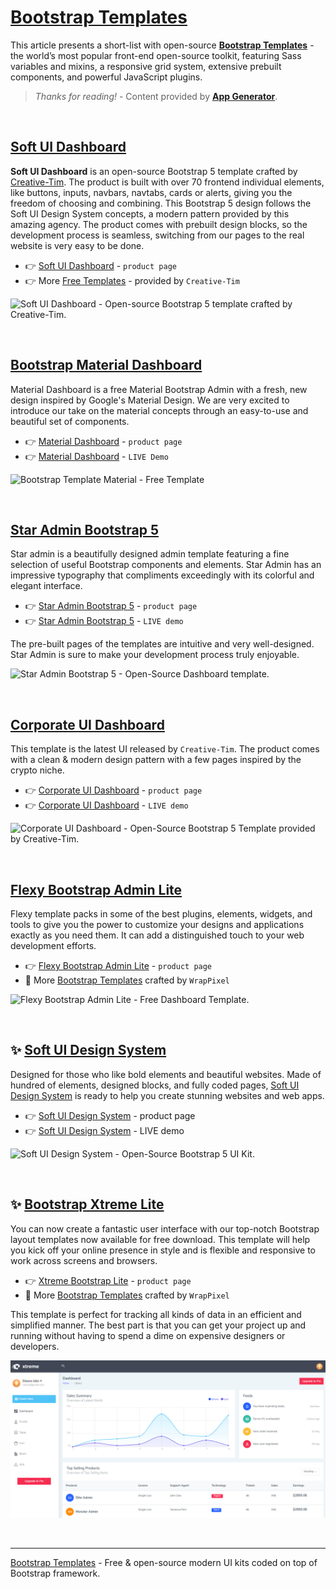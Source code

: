 # [Bootstrap Templates](https://app-generator.dev/docs/templates/bootstrap.html)

This article presents a short-list with open-source **[Bootstrap Templates](https://app-generator.dev/docs/templates/bootstrap.html)** - the world’s most popular front-end open-source toolkit, featuring Sass variables and mixins, a responsive grid system, extensive prebuilt components, and powerful JavaScript plugins. 

> *Thanks for reading!* - Content provided by **[App Generator](https://app-generator.dev/)**.

<br />

## [Soft UI Dashboard](https://www.creative-tim.com/product/soft-ui-dashboard?AFFILIATE=128200)

**Soft UI Dashboard** is an open-source Bootstrap 5 template crafted by [Creative-Tim](https://app-generator.dev/agency/creative-tim/). The product is built with over 70 frontend individual elements, like buttons, inputs, navbars, navtabs, cards or alerts, giving you the freedom of choosing and combining. This Bootstrap 5 design follows the Soft UI Design System concepts, a modern pattern provided by this amazing agency. The product comes with prebuilt design blocks, so the development process is seamless, switching from our pages to the real website is very easy to be done.

- 👉 [Soft UI Dashboard](https://www.creative-tim.com/product/soft-ui-dashboard?AFFILIATE=128200) - `product page`
- 👉 More [Free Templates](https://www.creative-tim.com/templates/free?AFFILIATE=128200) - provided by `Creative-Tim`

![Soft UI Dashboard - Open-source Bootstrap 5 template crafted by Creative-Tim.](https://dev-to-uploads.s3.amazonaws.com/uploads/articles/gaescwq40mhh8zq62qxu.png)

<br />

## [Bootstrap Material Dashboard](https://www.creative-tim.com/product/material-dashboard?AFFILIATE=128200) 

Material Dashboard is a free Material Bootstrap Admin with a fresh, new design inspired by Google's Material Design. We are very excited to introduce our take on the material concepts through an easy-to-use and beautiful set of components. 

- 👉 [Material Dashboard](https://www.creative-tim.com/product/material-dashboard?AFFILIATE=128200) - `product page`
- 👉 [Material Dashboard](https://demos.creative-tim.com/material-dashboard/pages/dashboard.html?AFFILIATE=128200) - `LIVE Demo`
 
![Bootstrap Template Material - Free Template](https://dev-to-uploads.s3.amazonaws.com/uploads/articles/cfpku1oz9kkrn996niem.png)

<br />

## [Star Admin Bootstrap 5](https://www.bootstrapdash.com/product/star-admin-free?ref=23)

Star admin is a beautifully designed admin template featuring a fine selection of useful Bootstrap components and elements. Star Admin has an impressive typography that compliments exceedingly with its colorful and elegant interface.

- 👉 [Star Admin Bootstrap 5](https://www.bootstrapdash.com/product/star-admin-free?ref=23) - `product page`
- 👉 [Star Admin Bootstrap 5](https://www.bootstrapdash.com/demo/star-admin2-free/template/?ref=23) - `LIVE demo`

The pre-built pages of the templates are intuitive and very well-designed. Star Admin is sure to make your development process truly enjoyable.

![Star Admin Bootstrap 5 - Open-Source Dashboard template.](https://dev-to-uploads.s3.amazonaws.com/uploads/articles/v7gwrxq6wqepn9sp3zni.png) 

<br />

## [Corporate UI Dashboard](https://www.creative-tim.com/product/corporate-ui-dashboard?AFFILIATE=128200)

This template is the latest UI released by `Creative-Tim`. The product comes with a clean & modern design pattern with a few pages inspired by the crypto niche. 

- 👉 [Corporate UI Dashboard](https://www.creative-tim.com/product/corporate-ui-dashboard?AFFILIATE=128200) - `product page`
- 👉 [Corporate UI Dashboard](https://demos.creative-tim.com/corporate-ui-dashboard/pages/dashboard.html?AFFILIATE=128200) - `LIVE demo` 

![Corporate UI Dashboard - Open-Source Bootstrap 5 Template provided by Creative-Tim.](https://dev-to-uploads.s3.amazonaws.com/uploads/articles/mvxrch4cof44sxol1bu1.png) 

<br />

## [Flexy Bootstrap Admin Lite](https://www.wrappixel.com/templates/flexy-admin-lite/?ref=157)

Flexy template packs in some of the best plugins, elements, widgets, and tools to give you the power to customize your designs and applications exactly as you need them. It can add a distinguished touch to your web development efforts.

- 👉 [Flexy Bootstrap Admin Lite](https://www.wrappixel.com/templates/flexy-admin-lite/?ref=157) - `product page`
- 🎁 More [Bootstrap Templates](https://www.wrappixel.com/templates/category/dashboard-templates/?ref=157) crafted by `WrapPixel`

![Flexy Bootstrap Admin Lite - Free Dashboard Template.](https://dev-to-uploads.s3.amazonaws.com/uploads/articles/mydv8bd5m7cak473sizp.png) 

<br />

## ✨ [Soft UI Design System](https://www.creative-tim.com/product/soft-ui-design-system?AFFILIATE=128200)

Designed for those who like bold elements and beautiful websites. Made of hundred of elements, designed blocks, and fully coded pages, [Soft UI Design System](https://appseed.us/ui-kit/soft-ui-design-system) is ready to help you create stunning websites and web apps. 

- 👉 [Soft UI Design System](https://www.creative-tim.com/product/soft-ui-design-system?AFFILIATE=128200) - product page
- 👉 [Soft UI Design System](https://demos.creative-tim.com/soft-ui-design-system/index.html?AFFILIATE=128200) - LIVE demo 

![Soft UI Design System - Open-Source Bootstrap 5 UI Kit.](https://dev-to-uploads.s3.amazonaws.com/uploads/articles/pkpbfcoh1kk2t8w11wd9.png)

<br />

## ✨ [Bootstrap Xtreme Lite](https://bit.ly/2LaxY67)

You can now create a fantastic user interface with our top-notch Bootstrap layout templates now available for free download. This template will help you kick off your online presence in style and is flexible and responsive to work across screens and browsers. 

- 👉 [Xtreme Bootstrap Lite](https://bit.ly/2LaxY67) - `product page`
- 🎁 More [Bootstrap Templates](https://www.wrappixel.com/templates/category/dashboard-templates/?ref=157) crafted by `WrapPixel`

This template is perfect for tracking all kinds of data in an efficient and simplified manner. The best part is that you can get your project up and running without having to spend a dime on expensive designers or developers.

![Bootstrap Template - Xtreme Bootstrap Lite.](https://raw.githubusercontent.com/admin-dashboards/bootstrap-templates/master/media/bootstrap-template-xtreme-lite.png)

<br />

---
[Bootstrap Templates](https://app-generator.dev/docs/templates/bootstrap.html) - Free & open-source modern UI kits coded on top of Bootstrap framework. 


